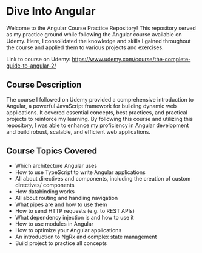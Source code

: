 # Dive Into Angular

Welcome to the Angular Course Practice Repository! This repository served as my practice ground while following the Angular course available on Udemy. Here, I consolidated the knowledge and skills I gained throughout the course and applied them to various projects and exercises.

Link to course on Udemy: https://www.udemy.com/course/the-complete-guide-to-angular-2/

## Course Description
The course I followed on Udemy provided a comprehensive introduction to Angular, a powerful JavaScript framework for building dynamic web applications. It covered essential concepts, best practices, and practical projects to reinforce my learning. By following this course and utilizing this repository, I was able to enhance my proficiency in Angular development and build robust, scalable, and efficient web applications.

## Course Topics Covered
- Which architecture Angular uses
- How to use TypeScript to write Angular applications
- All about directives and components, including the creation of custom directives/ components
- How databinding works
- All about routing and handling navigation
- What pipes are and how to use them
- How to send HTTP requests (e.g. to REST APIs)
- What dependency injection is and how to use it
- How to use modules in Angular
- How to optimize your Angular applications
- An introduction to NgRx and complex state management
- Build project to practice all concepts
